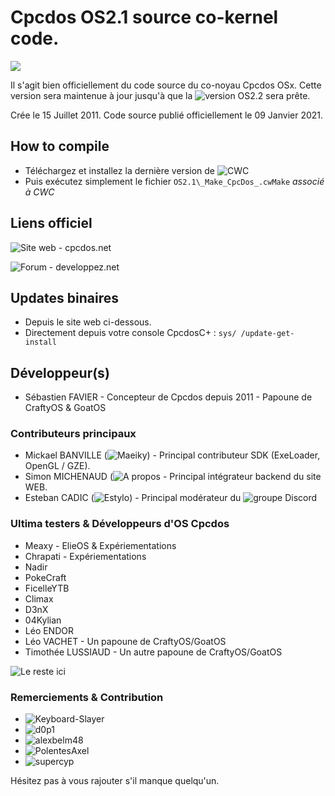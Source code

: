 # Cpcdos OS2.1 source co-kernel code.

![](https://cpcdos.net/user/themes/cpcdos/images/logo.png)

Il s'agit bien officiellement du code source du co-noyau Cpcdos OSx.
Cette version sera maintenue à jour jusqu'à que la ![version OS2.2](https://github.com/SPinti-Software/CpcdosOS2.2) sera prête.

Crée le 15 Juillet 2011.
Code source publié officiellement le 09 Janvier 2021.

## How to compile
 - Téléchargez et installez la dernière version de ![CWC](https://github.com/VLiance/Cwc)
 - Puis exécutez simplement le fichier `OS2.1\_Make_CpcDos_.cwMake` _associé à CWC_

## Liens officiel
![Site web - cpcdos.net](https://cpcdos.net)

![Forum - developpez.net](www.developpez.net/forums/f2044/systemes/autres-systemes/cpcdos/)

## Updates binaires
- Depuis le site web ci-dessous.
- Directement depuis votre console CpcdosC+ : `sys/ /update-get-install`



## Développeur(s)
 - Sébastien FAVIER - Concepteur de Cpcdos depuis 2011 - Papoune de CraftyOS & GoatOS
 
### Contributeurs principaux
 - Mickael BANVILLE (![Maeiky](https://github.com/Maeiky)) - Principal contributeur SDK (ExeLoader, OpenGL / GZE).
 - Simon MICHENAUD (![A propos](https://www.simon-micheneau.fr/about) - Principal intégrateur backend du site WEB.
 - Esteban CADIC (![Estylo](https://systeme.developpez.com/actu/97935/Apprendre-a-integrer-Cpcdos-Raspberry-Pi-Arduino-une-proposition-de-Estylos/)) - Principal modérateur du ![groupe Discord](https://discord.com/invite/3Qm8xDp)

### Ultima testers & Développeurs d'OS Cpcdos
 - Meaxy - ElieOS & Expériementations
 - Chrapati - Expériementations
 - Nadir
 - PokeCraft
 - FicelleYTB
 - Climax
 - D3nX
 - 04Kylian
 - Léo ENDOR
 - Léo VACHET - Un papoune de CraftyOS/GoatOS
 - Timothée LUSSIAUD - Un autre papoune de CraftyOS/GoatOS

![Le reste ici](https://cpcdos.net/fr/contributors)

### Remerciements & Contribution
 - ![Keyboard-Slayer](https://github.com/Keyboard-Slayer)
 - ![d0p1](https://github.com/d0p1s4m4)
 - ![alexbelm48](https://github.com/alexbelm48)
 - ![PolentesAxel](https://github.com/PolentesAxel)
 - ![supercyp](https://github.com/Supercip971)
 
 Hésitez pas à vous rajouter s'il manque quelqu'un.

 
